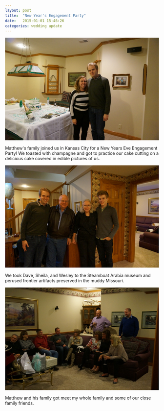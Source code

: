 ```yaml
---
layout: post
title:  "New Year's Engagement Party"
date:   2015-01-01 15:46:26
categories: wedding update
---
```


![Cake](/images/dsc01526.jpg)

Matthew's family joined us in Kansas City for a New Years Eve Engagement Party! We toasted with champagne and got to practice our cake cutting on a delicious cake covered in edible pictures of us.

![M Family](/images/dsc01531.jpg)

We took Dave, Sheila, and Wesley to the Steamboat Arabia museum and perused frontier artifacts preserved in the muddy Missouri.

![CJ](/images/dsc01476.jpg)

Matthew and his family got meet my whole family and some of our close family friends.
